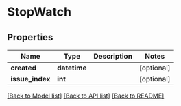 # StopWatch

## Properties
Name | Type | Description | Notes
------------ | ------------- | ------------- | -------------
**created** | **datetime** |  | [optional]
**issue_index** | **int** |  | [optional]

[[Back to Model list]](../README.md#documentation-for-models) [[Back to API list]](../README.md#documentation-for-api-endpoints) [[Back to README]](../README.md)


